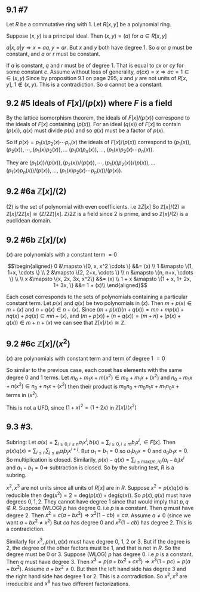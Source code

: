 ## 9.1 #7

Let $R$ be a commutative ring with $1$. Let $R[x, y]$ be a polynomial ring.

Suppose $(x, y)$ is a principal ideal. Then $(x, y) = (a)$ for $a \in R[x,
y]$

$a|x, a|y \Longrightarrow x = aq, y = ar$. But $x$ and $y$ both have degree
$1$. So $a$ or $q$ must be constant, and $a$ or $r$ must be constant.

If $a$ is constant, $q$ and $r$ must be of degree $1$. That is equal to $cx$
or $cy$ for some constant $c$. Assume without loss of generality, $a(cx) = x
\Longrightarrow ac = 1 \in \in (x, y)$ Since by proposition 9.1 on page 295,
$x$ and $y$ are not units of $R[x,y]$, $1 \notin (x, y)$. This is a
contradiction. So $a$ cannot be a constant.

## 9.2 #5 Ideals of $F[x]/(p(x))$ where $F$ is a field

By the lattice isomorphism theorem, the ideals of $F[x]/(p(x))$ correspond to
the ideals of $F[x]$ containing $(p(x))$. For an ideal $(q(x))$ of $F[x]$ to
contain $(p(x))$, $q(x)$ must divide $p(x)$ and so $q(x)$ must be a factor of
$p(x)$.

So if $p(x) = p_1(x)p_2(x) \cdots p_n(x)$ the ideals of $F[x]/(p(x))$ correspond
to $(p_1(x)), (p_2(x)), \cdots, (p_1(x)p_2(x)), \ldots$
$(p_1(x) p_n(x)), \ldots,$ $(p_1(x)p_2(x)\cdots p_n(x))$.

They are $(p_1(x))/(p(x)), (p_2(x))/(p(x)), \cdots, (p_1(x)p_2(x))/(p(x)), \ldots$
$(p_1(x) p_n(x))/(p(x)), \ldots,$ $(p_1(x)p_2(x)\cdots p_n(x))/(p(x))$.

## 9.2 #6a $\mathbb Z[x] / (2)$
$(2)$ is the set of polynomial with even coefficients. i.e $\mathbb 2Z [x]$
So $\mathbb Z[x]/(2) \cong \mathbb Z[x]/2 \mathbb Z[x] \cong (\mathbb Z / 2 \mathbb
Z)[x]$. $\mathbb Z / 2 \mathbb Z$ is a field since $2$ is prime, and so $\mathbb
Z[x]/(2)$ is a euclidean domain.


## 9.2 #6b $\mathbb Z[x]/(x)$
$(x)$ are polynomials with a constant term $= 0$

$$\begin{aligned}
0 &\mapsto \{0, x, x^2 \cdots \} &&= (x) \\
1 &\mapsto \{1, 1+x, \cdots \} \\
2 &\mapsto \{2, 2+x, \cdots \} \\
n &\mapsto \{n, n+x, \cdots \} \\
\\
x &\mapsto \{x, 2x, 3x, x^2\} &&= (x) \\
1 + x &\mapsto \{1 + x, 1+ 2x, 1+ 3x, \} &&= 1 + (x)\\
\end{aligned}$$

Each coset corresponds to the sets of polynomials containing a particular constant
term. Let $p(x)$ and $q(x)$ be two polynomials in $(x)$. 
Then $m + p(x) \in m + (x)$ and $n + q(x) \in n+(x)$. Since $(m+p(x))(n+q(x)) =
mn + mp(x) +nq(x) + pq(x) \in mn + (x)$, and $(m + p(x)) + (n
+q(x)) = (m+n) +(p(x) + q(x)) \in m+n + (x)$ we can see that
$\mathbb Z[x]/(x) \cong \mathbb Z$.

## 9.2 #6c $\mathbb Z[x]/(x^2)$
$(x)$ are polynomials with constant term and term of degree 1 $= 0$

So similar to the previous case, each coset has elements with the same degree 0
and 1 terms. Let $m_0 + m_1 x + m(x^2) \in m_0 + m_1 x + (x^2)$ and $n_0 + m_1 x + n(x^2) \in n_0 + n_1 x + (x^2)$
then their product is $m_0n_0 + m_0n_1x + m_1 n_0 x + \text{terms in } (x^2)$.

This is not a UFD, since $(1 + x)^2 = (1 + 2x)$ in $\mathbb Z[x]/(x^2)$

## 9.3 #3.

Subring: Let $a(x) = \sum_{i\ge 0, i\le n} a_i x^i , b(x) = \sum_{i\ge 0, i\le
m} b_i x^i , \in F[x]$. Then $p(x)q(x) = \sum_{i \le n} \sum_{j \le m} a_i b_j
x^{i+j}$. But $a_1 = b_1 = 0$ so $a_1 b_0 x = 0$ and $a_0 b_1 x = 0$. So
multiplication is closed. Similarily, $p(x) - q(x) = \sum_{i \le \text{max}\{m,
n\}} (a_i - b_i) x^i$ and $a_1 - b_1 = 0 \Longrightarrow$ subtraction is closed.
So by the subring test, $R$ is a subring.

$x^2, x^3$ are not units since all units of $R[x]$ are in $R$. Suppose $x^2 =
p(x)q(x)$ is reducible then $\text{deg}(x^2) = 2 = \text{deg}(p(x)) +
\text{deg}(q(x))$. So $p(x), q(x)$ must have degrees $0, 1, 2$. They cannot have
degree $1$ since that would imply that $p, q \notin R$. Suppose (WLOG) $p$ has
degree $0$. i.e $p$ is a constant. Then $q$ must have degree $2$. Then $x^2 =
c(a + bx^2) \Longrightarrow x^2(1 -cb) = ca$. Assume $a \ne 0$ (since we want $a + bx^2 \ne x^2$) But $ca$ has degree 0 and $x^2(1 -
cb)$ has degree 2. This is a contradiction.

Similarly for $x^3$, $p(x), q(x)$ must have degree 0, 1, 2 or 3. But if the
degree is 2, the degree of the other factors must be 1, and that is not in $R$.
So the degree must be 0 or 3.
Suppose (WLOG) $p$ has
degree $0$. i.e $p$ is a constant. Then $q$ must have degree $3$. Then $x^3 =
p(a + bx^2 + cx^3) \Longrightarrow x^3(1 - pc) = p(a + bx^2)$. Assume $a +bx^2  \ne 0$. But then the left hand side has degree 3
and the right hand side has degree 1 or 2. This is a contradiction.
So $x^2, x^3$ are irreducible and $x^6$ has two different factorizations.

